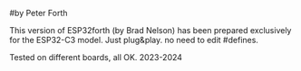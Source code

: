 #by Peter Forth

This version of ESP32forth (by Brad Nelson) 
has been prepared exclusively for the ESP32-C3 model.
Just plug&play.
no need to edit #defines.

Tested on different boards, all OK.
2023-2024
